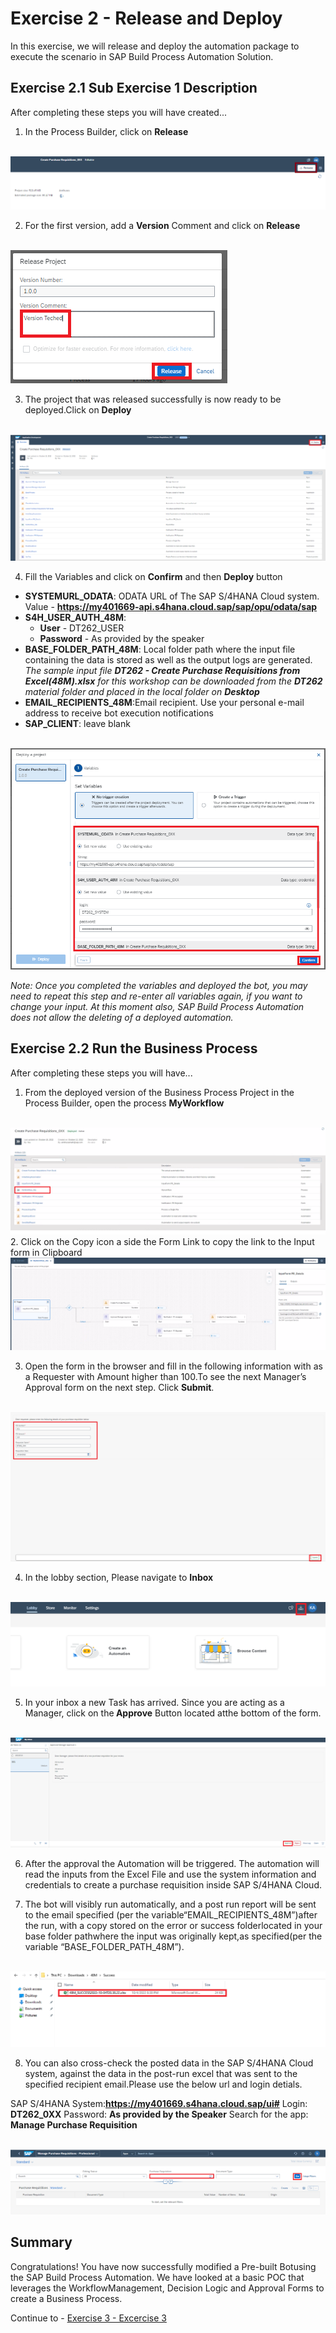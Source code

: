 # Exercise 2 - Release and Deploy

In this exercise, we will release and deploy the automation package to execute the scenario in SAP Build Process Automation Solution.

## Exercise 2.1 Sub Exercise 1 Description

After completing these steps you will have created...

1. In the Process Builder, click on <b>Release</b>

<br>![](/exercises/ex2/images/21_1.png)

2.	For the first version, add a <b>Version</b> Comment and click on <b>Release</b>

<br>![](/exercises/ex2/images/21_2.png)

3. The project that was released successfully is now ready to be deployed.Click on <B> Deploy</b>

<br>![](/exercises/ex2/images/21_4.png)

4. Fill the Variables and click on <b>Confirm</b> and then <b>Deploy</b> button
- <b>SYSTEMURL_ODATA</b>: ODATA URL of The SAP S/4HANA Cloud system. Value - <b>https://my401669-api.s4hana.cloud.sap/sap/opu/odata/sap</B>
- <b>S4H_USER_AUTH_48M</b>: 
   - <b>User</b> - DT262_USER  
   - <b>Password</b> - As provided by the speaker
- <b>BASE_FOLDER_PATH_48M</b>: Local folder path where the input file containing the data is stored as well as the output logs are generated. 
<br><i>The sample input file <b>DT262 - Create Purchase Requisitions from Excel(48M).xlsx</b> for this workshop can be downloaded from the <b>DT262</b> material folder and placed in the local folder on <b>Desktop</b></i></br>
- <b>EMAIL_RECIPIENTS_48M</b>:Email recipient. Use your personal e-mail address to receive bot execution notifications
- <b>SAP_CLIENT</b>: leave blank

<br>![](/exercises/ex2/images/21_5.png)

<i>Note: Once you completed the variables and deployed the bot, you may need to repeat this step and re-enter all variables again, if you want to change your input. At this moment also, SAP Build Process Automation does not allow the deleting of a deployed automation.</i>

## Exercise 2.2 Run the Business Process

After completing these steps you will have...

1.	From the deployed version of the Business Process Project in the Process Builder, open the process <b>MyWorkflow</b>

<br>![](/exercises/ex2/images/22_1.png)
2.	Click on the Copy icon a side the Form Link to copy the link to the Input form in Clipboard
<br>![](/exercises/ex2/images/22_2.png)

3. Open the form in the browser and fill in the following information with as a Requester with Amount higher than 100.To see the next Manager’s Approval form on the next step. Click <b>Submit</b>.

<br>![](/exercises/ex2/images/22_3.png)

4. In the lobby section, Please navigate to <b>Inbox</b>

<br>![](/exercises/ex2/images/22_4.png)

5. In your inbox a new Task has arrived. Since you are acting as a Manager, click on the<B> Approve</b> Button located atthe bottom of the form.

<br>![](/exercises/ex2/images/22_5.png)

6. After the approval the Automation will be triggered. The automation will read the inputs from the Excel File and use the system information and credentials to create a purchase requisition inside SAP S/4HANA Cloud.

7. The bot will visibly run automatically, and a post run report will be sent to the email specified (per the variable“EMAIL_RECIPIENTS_48M”)after the run, with a copy stored on the error or success folderlocated in your base folder pathwhere the input was originally kept,as specified(per the variable “BASE_FOLDER_PATH_48M”).

<br>![](/exercises/ex2/images/22_7.png)

8. You can also cross-check the posted data in the SAP S/4HANA Cloud system, against the data in the post-run excel that was sent to the specified recipient email.Please use the below url and login detials.

SAP S/4HANA System:<b>https://my401669.s4hana.cloud.sap/ui#</b>
Login: <b>DT262_0XX</b>
Password: <b> As provided by the Speaker</b>
Search for the app: <B> Manage Purchase Requisition</b>

<br>![](/exercises/ex2/images/22_8.png)


## Summary

Congratulations! You have now successfully modified a Pre-built Botusing the SAP Build Process Automation. We have looked at a basic POC that leverages the WorkflowManagement, Decision Logic and Approval Forms to create a Business Process.

Continue to - [Exercise 3 - Excercise 3 ](../ex3/README.md)
